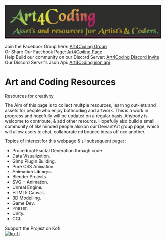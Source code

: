 <img src="/Imgs/Jpgs/Art4Coding.jpg" style="margin:auto;">

Join the Facebook Group here: <a href="https://www.facebook.com/groups/657329864926380">Art4Coding Group</a><br>
Or Share Our Facebook Page: <a href="https://www.facebook.com/OpenSourceProjectz">Art4Coding Page</a><br>
Help Build our community on our Discord Server: <a href="https://discord.gg/Ka2N7yt55b">Art4Coding Discord Invite</a><br>
Our Discord Server's Json Api: <a href="https://discord.com/api/guilds/773912708180344872/widget.json">Art4Coding json api</a><br>

# Art and Coding Resources
 Resources for creativity

 The Aim of this page is to collect multiple resources, learning out-lets and assets for
people who enjoy bothcoding and artwork. This is a work in progress and hopefully will be updated
on a regular basis. Anybody is welcome to contribute, & add other resourcs.
Hopefully also build a small community of like minded people also on our DeviantArt group page,
which will allow users to chat, collaborate nd bounce ideas off one another.


Topics of interest for this webpage & all subsequent pages:
  * Procedural Fractal Generation through code.
  * Data Visualization. 
  * Gimp Plugin Building.
  * Pure CSS Animation.
  * Animation Librarys.  
  * Blender Projects.  
  * SVG + Animation.
  * Unreal Engine.  
  * HTML5 Canvas.  
  * 3D Modelling.
  * Game Dev.  
  * Phaser.
  * Unity.  
  * CGI.

<span>Support the Project on Kofi</span>  
[![ko-fi](https://www.ko-fi.com/img/githubbutton_sm.svg)](https://ko-fi.com/N4N62IBAH)








  
